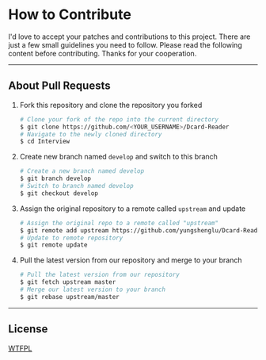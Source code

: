 # How to Contribute

I'd love to accept your patches and contributions to this project. There are just a few small guidelines you need to follow. Please read the following content before contributing. Thanks for your cooperation.

---

## About Pull Requests

1. Fork this repository and clone the repository you forked
   ```bash
   # Clone your fork of the repo into the current directory
   $ git clone https://github.com/<YOUR_USERNAME>/Dcard-Reader
   # Navigate to the newly cloned directory
   $ cd Interview
   ```
2. Create new branch named `develop` and switch to this branch
   ```bash
   # Create a new branch named develop
   $ git branch develop
   # Switch to branch named develop
   $ git checkout develop
   ```
3. Assign the original repository to a remote called `upstream` and update
   ```bash
   # Assign the original repo to a remote called "upstream"
   $ git remote add upstream https://github.com/yungshenglu/Dcard-Reader
   # Update to remote repository
   $ git remote update
   ```
4. Pull the latest version from our repository and merge to your branch
   ```bash
   # Pull the latest version from our repository
   $ git fetch upstream master
   # Merge our latest version to your branch
   $ git rebase upstream/master
   ```

---

## License

[WTFPL](LICENSE)
